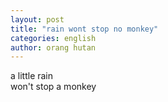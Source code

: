 ```yaml
---
layout: post
title: "rain wont stop no monkey"
categories: english
author: orang hutan
---
```


a little rain  
won't stop a monkey
